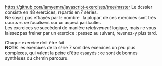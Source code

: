 https://github.com/lamyemm/javascript-exercises/tree/master
Le dossier consiste en 48 exercices, répartis en 7 séries.  
Ne soyez pas effrayés par le nombre : la plupart de ces exercices sont très courts et se focalisent sur un aspect particulier.  
Les exercices se succèdent de manière _relativement_ logique, mais ne vous laissez pas freiner par un exercice : passez au suivant, revenez-y plus tard.

Chaque exercice doit être fait.  
**NOTE:** les exercices de la série 7 sont des exercices un peu plus complexes, qui valent la peine d'être essayés : ce sont de bonnes synthèses du chemin parcouru.